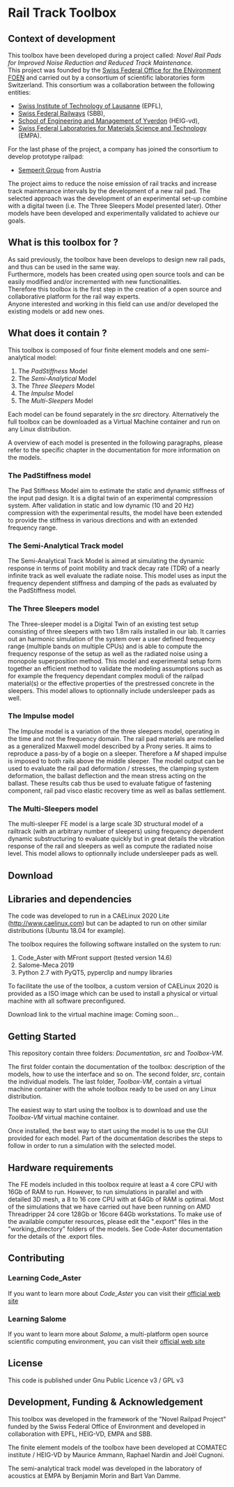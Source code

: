 
# Rail Track Toolbox

## Context of development

This toolbox have been developed during a project called:
*Novel Rail Pads for Improved Noise Reduction and Reduced Track Maintenance.*  
This project was founded by the [Swiss Federal Office for the ENvironment FOEN](https://www.bafu.admin.ch/bafu/en/home/office.html) and carried out by a consortium of scientific laboratories form Switzerland. This consortium was a collaboration between the following entities:

- [Swiss Institute of Technology of Lausanne](https://www.epfl.ch/en/) (EPFL),  
- [Swiss Federal Railways](https://www.sbb.ch/en/home.html) (SBB),  
- [School of Engineering and Management of Yverdon](https://heig-vd.ch/en) (HEIG-vd),  
- [Swiss Federal Laboratories for Materials Science and Technology](https://www.empa.ch/) (EMPA).  

For the last phase of the project, a company has joined the consortium to develop prototype railpad:

- [Semperit Group](https://www.semperitgroup.com/) from Austria

The project aims to reduce the noise emission of rail tracks and increase track maintenance intervals by the development of a new rail pad. The selected approach was the development of an experimental set-up combine with a digital tween (i.e. The Three Sleepers Model presented later). Other models have been developed and experimentally validated to achieve our goals.

## What is this toolbox for ?

As said previously, the toolbox have been develops to design new rail pads, and thus can be used in the same way.  
Furthermore, models has been created using open source tools and can be easily modified and/or incremented with new functionalities.  
Therefore this toolbox is the first step in the creation of a open source and collaborative platform for the rail way experts.  
Anyone interested and working in this field can use and/or developed the existing models or add new ones.

## What does it contain ?

This toolbox is composed of four finite element models and one semi-analytical model:

1. The *PadStiffness* Model
2. The *Semi-Analytical* Model
3. The *Three Sleepers* Model
4. The *Impulse* Model
5. The *Multi-Sleepers* Model

Each model can be found separately in the *src* directory. Alternatively the full toolbox can be downloaded as a Virtual Machine container and run on any Linux distribution.

A overview of each model is presented in the following paragraphs, please refer to the specific chapter in the documentation for more information on the models.

### The PadStiffness model

The Pad Stiffness Model aim to estimate the static and dynamic stiffness of the input pad design. It is a digital twin of an experimental compression system.
After validation in static and low dynamic (10 and 20 Hz) compression with the experimental results, the model have been extended to provide the stiffness in various directions and with an extended frequency range.  

### The Semi-Analytical Track model

The Semi-Analytical Track Model is aimed at simulating the dynamic response in terms of point mobility and track decay rate (TDR) of a nearly infinite track as well evaluate the radiate noise. This model uses as input the frequency dependent stiffness and damping of the pads as evaluated by the PadStiffness model. 

### The Three Sleepers model

The Three-sleeper model is a Digital Twin of an existing test setup consisting of three sleepers with two 1.8m rails installed in our lab. It carries out an harmonic simulation of the system over a user defined frequency range (multiple bands on multiple CPUs) and is able to compute the frequency response of the setup as well as the radiated noise using a monopole superposition method. This model and experimental setup form together an efficient method to validate the modeling assumptions such as for example the frequency dependant complex moduli of the railpad material(s) or the effective properties of the prestressed concrete in the sleepers. This model allows to optionnally include undersleeper pads as well.

### The Impulse model

The Impulse model is a variation of the three sleepers model, operating in the time and not the frequency domain. The rail pad materials are modelled as a generalized Maxwell model described by a Prony series.  It aims to reproduce a pass-by of a bogie on a sleeper. Therefore a *M* shaped impulse is imposed to both rails above the middle sleeper. The model output can be used to evaluate the rail pad deformation / stresses, the clamping system deformation, the ballast deflection and the mean stress acting on the ballast. These results cab thus be used to evaluate fatigue of fastening component, rail pad visco elastic recovery time as well as ballas settlement. 

### The Multi-Sleepers model

The multi-sleeper FE model is a large scale 3D structural model of a railtrack (with an arbitrary number of sleepers) using frequency dependent dynamic substructuring to evaluate quickly but in great details the vibration response of the rail and sleepers as well as compute the radiated noise level. This model allows to optionnally include undersleeper pads as well.

## Download

## Libraries and dependencies

The code was developed to run in a CAELinux 2020 Lite (http://www.caelinux.com) but can be adapted to run on other similar distributions (Ubuntu 18.04 for example).

The toolbox requires the following software installed on the system to run:
1. Code_Aster with MFront support (tested version 14.6)
2. Salome-Meca 2019 
3. Python 2.7 with PyQT5, pyperclip and numpy libraries

To facilitate the use of the toolbox, a custom version of CAELinux 2020 is provided as a ISO image which can be used to install a physical or virtual machine with all software preconfigured. 

Download link to the virtual machine image: Coming soon...

## Getting Started

This repository contain three folders: *Documentation*, *src* and *Toolbox-VM*. 

The first folder contain the documentation of the toolbox: description of the models, how to use the interface and so on. The second folder, *src*, contain the individual models. The last folder, *Toolbox-VM*, contain a virtual machine container with the whole toolbox ready to be used on any Linux distribution.

The easiest way to start using the toolbox is to download and use the *Toolbox-VM* virtual machine container.

Once installed, the best way to start using the model is to use the GUI provided for each model. Part of the documentation describes the steps to follow in order to run a simulation with the selected model.

## Hardware requirements

The FE models included in this toolbox require at least a 4 core CPU with 16Gb of RAM to run. However, to run simulations in parallel and with detailed 3D mesh, a 8 to 16 core CPU with at 64Gb of RAM is optimal. Most of the simulations that we have carried out have been running on AMD Threadripper 24 core 128Gb or 16core 64Gb workstations. To make use of the available computer resources, please edit the ".export" files in the "working_directory" folders of the models. See Code-Aster documentation for the details of the .export files.

## Contributing

### Learning Code_Aster

If you want to learn more about *Code_Aster* you can visit their [official web site](https://www.code-aster.org/)

### Learning Salome

If you want to learn more about *Salome*, a multi-platform open source scientific computing environment, you can visit their [official web site](https://www.salome-platform.org/)

## License
This code is published under Gnu Public Licence v3 / GPL v3

## Development, Funding & Acknowledgement

This toolbox was developed in the framework of the "Novel Railpad Project" funded by the Swiss Federal Office of Environment and developed in collaboration with EPFL, HEIG-VD, EMPA and SBB.

The finite element models of the toolbox have been developed at COMATEC institute / HEIG-VD by Maurice Ammann, Raphael Nardin and Joël Cugnoni.

The semi-analytical track model was developed in the laboratory of acoustics at EMPA by Benjamin Morin and Bart Van Damme. 
